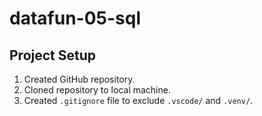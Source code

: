 
# datafun-05-sql

## Project Setup
1. Created GitHub repository.
2. Cloned repository to local machine.
3. Created `.gitignore` file to exclude `.vscode/` and `.venv/`.
